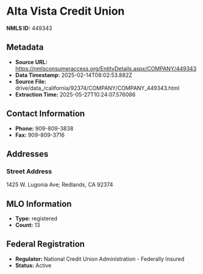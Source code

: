 # Alta Vista Credit Union

**NMLS ID:** 449343

## Metadata
- **Source URL:** https://nmlsconsumeraccess.org/EntityDetails.aspx/COMPANY/449343
- **Data Timestamp:** 2025-02-14T08:02:53.882Z
- **Source File:** drive/data_/california/92374/COMPANY/COMPANY_449343.html
- **Extraction Time:** 2025-05-27T10:24:07.576086

## Contact Information
- **Phone:** 909-809-3838
- **Fax:** 909-809-3716

## Addresses
### Street Address
1425 W. Lugonia Ave; Redlands, CA 92374

## MLO Information
- **Type:** registered
- **Count:** 13

## Federal Registration
- **Regulator:** National Credit Union Administration - Federally Insured
- **Status:** Active
